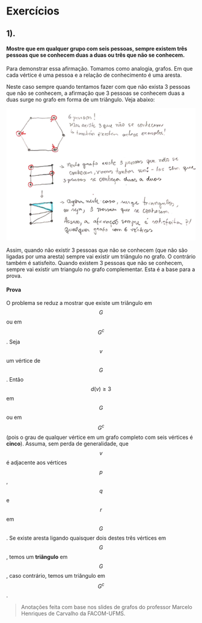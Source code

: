 # Exercícios

## 1\).

#### Mostre que em qualquer grupo com seis pessoas, sempre existem três pessoas que se conhecem duas a duas ou três que não se conhecem.

Para demonstrar essa afirmação. Tomamos como analogia, grafos. Em que cada vértice é uma pessoa e a relação de conhecimento é uma aresta.

Neste caso sempre quando tentamos fazer com que não exista 3 pessoas que não se conhecem, a afirmação que 3 pessoas se conhecem duas a duas surge no grafo em forma de um triângulo. Veja abaixo: 

![](../.gitbook/assets/graudeverticeex.jpg)

Assim, quando não existir 3 pessoas que não se conhecem \(que não são ligadas por uma aresta\) sempre vai existir um triângulo no grafo. O contrário também é satisfeito. Quando existem 3 pessoas que não se conhecem, sempre vai existir um triangulo no grafo complementar. Esta é a base para a prova.

#### Prova

O problema se reduz a mostrar que existe um triângulo em $$G$$ ou em $$G^c$$ . Seja $$v$$ um vértice de $$G$$ . Então $$ d ( v ) ≥ 3$$ em $$G$$ ou em $$G^c$$\(pois o grau de qualquer vértice em um grafo completo com seis vértices é **cinco**\). Assuma, sem perda de generalidade, que $$v$$ é adjacente aos vértices $$p$$ , $$q$$ e $$r$$ em $$G$$ . Se existe aresta ligando quaisquer dois destes três vértices em $$G$$ , temos um **triângulo** em $$G$$ , caso contrário, temos um triângulo em $$G^c$$.



> Anotações feita com base nos slides de grafos do professor Marcelo Henriques de Carvalho da FACOM-UFMS.

